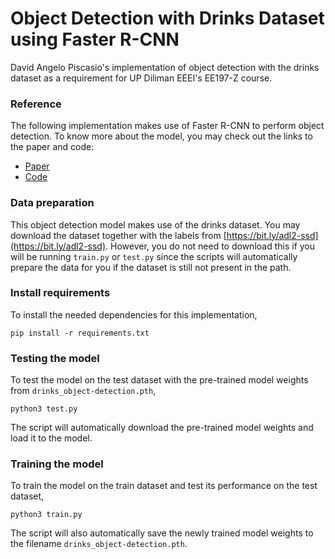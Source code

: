 # Object Detection with Drinks Dataset using Faster R-CNN
David Angelo Piscasio's implementation of object detection with the drinks dataset as a requirement for UP Diliman EEEI's EE197-Z course.

### Reference
The following implementation makes use of Faster R-CNN to perform object detection. To know more about the model, you may check out the links to the paper and code:
* [Paper](https://arxiv.org/abs/1506.01497)
* [Code](https://github.com/rbgirshick/py-faster-rcnn)

### Data preparation
This object detection model makes use of the drinks dataset. You may download the dataset together with the labels from [https://bit.ly/adl2-ssd](https://bit.ly/adl2-ssd). However, you do not need to download this if you will be running ```train.py``` or ```test.py``` since the scripts will automatically prepare the data for you if the dataset is still not present in the path.

### Install requirements
To install the needed dependencies for this implementation,
```
pip install -r requirements.txt
```

### Testing the model
To test the model on the test dataset with the pre-trained model weights from ```drinks_object-detection.pth```,
```
python3 test.py
```
The script will automatically download the pre-trained model weights and load it to the model.

### Training the model
To train the model on the train dataset and test its performance on the test dataset,
```
python3 train.py
```
The script will also automatically save the newly trained model weights to the filename ```drinks_object-detection.pth```.
